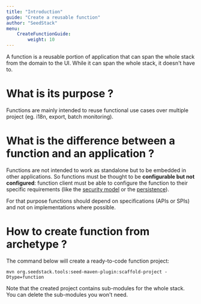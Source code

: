 ```yaml
---
title: "Introduction"
guide: "Create a reusable function"
author: "SeedStack"
menu:
    CreateFunctionGuide:
        weight: 10
---
```


A function is a reusable portion of application that can span the whole stack from the domain to the UI. While it can
span the whole stack, it doesn't have to.

# What is its purpose ?

Functions are mainly intended to reuse functional use cases over multiple project (eg. i18n, export, batch monitoring).

# What is the difference between a function and an application ?

Functions are not intended to work as standalone but to be embedded in other applications. So functions must be 
thought to be **configurable but not configured**: function client must be able to configure the function to their
specific requirements (like the [security model](security) or the [persistence](persistence)).

For that purpose functions should depend on specifications (APIs or SPIs) and not on implementations where possible.
 
# How to create function from archetype ?

The command below will create a ready-to-code function project: 

    mvn org.seedstack.tools:seed-maven-plugin:scaffold-project -Dtype=function
    
Note that the created project contains sub-modules for the whole stack. You can delete the sub-modules you won't need.       

